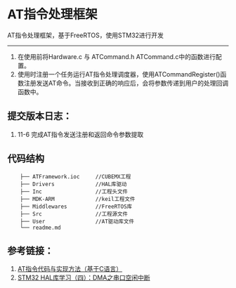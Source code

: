 # AT指令处理框架
AT指令处理框架，基于FreeRTOS，使用STM32进行开发

---

1. 在使用前将Hardware.c 与 ATCommand.h ATCommand.c中的函数进行配置。
2. 使用时注册一个任务运行AT指令处理调度器，使用ATCommandRegister()函数注册发送AT命令。当接收到正确的响应后，会将参数传递到用户的处理回调函数中。


## 提交版本日志：
1. 11-6 完成AT指令发送注册和返回命令参数提取

## 代码结构
```
	├── ATFramework.ioc  	//CUBEMX工程
	├── Drivers				//HAL库驱动
	├── Inc					//工程头文件
	├── MDK-ARM				//keil工程文件
	├── Middlewares			//FreeRTOS库
	├── Src					//工程源文件
	├── User				//AT驱动库文件
	└── readme.md			

```

## 参考链接：
1. [AT指令代码与实现方法（基于C语言）](https://blog.csdn.net/hnxyxiaomeng/article/details/84613712)
2. [STM32 HAL库学习（四）：DMA之串口空闲中断](https://blog.csdn.net/la_fe_/article/details/100543141)
